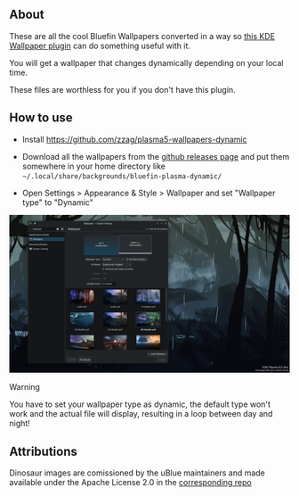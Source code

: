 ## About
These are all the cool Bluefin Wallpapers converted in a way so [this KDE Wallpaper plugin](https://github.com/zzag/plasma5-wallpapers-dynamic) can do something useful with it.

You will get a wallpaper that changes dynamically depending on your local time.

These files are worthless for you if you don't have this plugin.

## How to use

- Install https://github.com/zzag/plasma5-wallpapers-dynamic

- Download all the wallpapers from the [github releases page](https://github.com/renner0e/plasma-bluefin-wallpaper/releases) and put them somewhere in your home directory like `~/.local/share/backgrounds/bluefin-plasma-dynamic/`

- Open Settings > Appearance & Style > Wallpaper and set "Wallpaper type" to "Dynamic"

![Screenshot](showcase.png)

> [!WARNING]
> You have to set your wallpaper type as dynamic, the default type won't work and the actual file will display, resulting in a loop between day and night!


## Attributions
Dinosaur images are comissioned by the uBlue maintainers and made available under the Apache License 2.0 in the [corresponding repo](https://github.com/ublue-os/packages)
